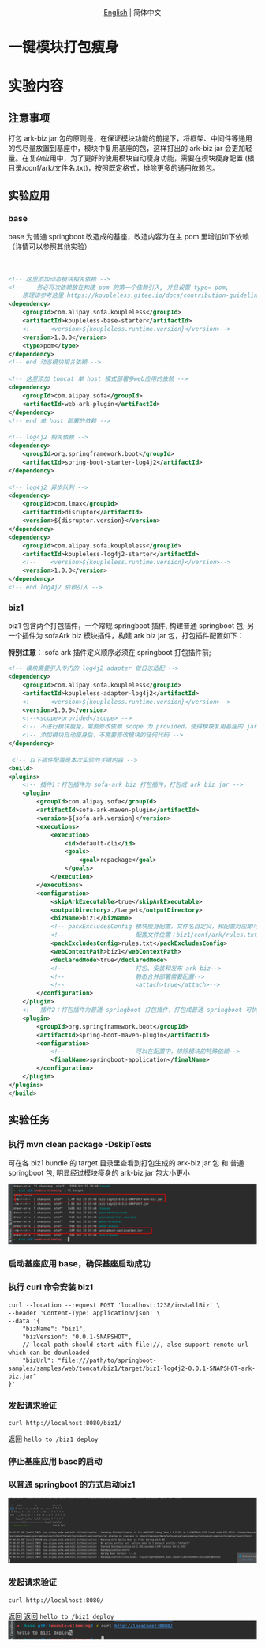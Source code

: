 <div align="center">

[English](./README.md) | 简体中文

</div>

# 一键模块打包瘦身

# 实验内容
## 注意事项
打包 ark-biz jar 包的原则是，在保证模块功能的前提下，将框架、中间件等通用的包尽量放置到基座中，模块中复用基座的包，这样打出的 ark-biz jar 会更加轻量。在复杂应用中，为了更好的使用模块自动瘦身功能，需要在模块瘦身配置 (根目录/conf/ark/文件名.txt)，按照既定格式，排除更多的通用依赖包。
## 实验应用
### base
base 为普通 springboot 改造成的基座，改造内容为在主 pom 里增加如下依赖（详情可以参照其他实验）
```xml


<!-- 这里添加动态模块相关依赖 -->
<!--    务必将次依赖放在构建 pom 的第一个依赖引入, 并且设置 type= pom, 
    原理请参考这里 https://koupleless.gitee.io/docs/contribution-guidelines/runtime/multi-app-padater/ -->
<dependency>
    <groupId>com.alipay.sofa.koupleless</groupId>
    <artifactId>koupleless-base-starter</artifactId>
    <!--    <version>${koupleless.runtime.version}</version>-->
    <version>1.0.0</version>
    <type>pom</type>
</dependency>
<!-- end 动态模块相关依赖 -->

<!-- 这里添加 tomcat 单 host 模式部署多web应用的依赖 -->
<dependency>
    <groupId>com.alipay.sofa</groupId>
    <artifactId>web-ark-plugin</artifactId>
</dependency>
<!-- end 单 host 部署的依赖 -->

<!-- log4j2 相关依赖 -->
<dependency>
    <groupId>org.springframework.boot</groupId>
    <artifactId>spring-boot-starter-log4j2</artifactId>
</dependency>

<!-- log4j2 异步队列 -->
<dependency>
    <groupId>com.lmax</groupId>
    <artifactId>disruptor</artifactId>
    <version>${disruptor.version}</version>
</dependency>
<dependency>
    <groupId>com.alipay.sofa.koupleless</groupId>
    <artifactId>koupleless-log4j2-starter</artifactId>
    <!--    <version>${koupleless.runtime.version}</version>-->
    <version>1.0.0</version>
</dependency>
<!-- end log4j2 依赖引入 -->

```

### biz1
biz1 包含两个打包插件，一个常规 springboot 插件, 构建普通 springboot 包; 另一个插件为 sofaArk biz 模块插件，构建 ark biz jar 包，打包插件配置如下：

**特别注意**： sofa ark 插件定义顺序必须在 springboot 打包插件前;
```xml
<!-- 模块需要引入专门的 log4j2 adapter 做日志适配 -->
<dependency>
    <groupId>com.alipay.sofa.koupleless</groupId>
    <artifactId>koupleless-adapter-log4j2</artifactId>
    <!--    <version>${koupleless.runtime.version}</version>-->
    <version>1.0.0</version>
    <!--<scope>provided</scope> -->
    <!-- 不进行模块瘦身，需要修改依赖 scope 为 provided，使得模块复用基座的 jar 包 -->
    <!-- 添加模块自动瘦身后，不需要修改模块的任何代码 -->
</dependency>

 <!-- 以下插件配置是本次实验的关键内容 -->
<build>
<plugins>
    <!-- 插件1：打包插件为 sofa-ark biz 打包插件，打包成 ark biz jar -->
    <plugin>
        <groupId>com.alipay.sofa</groupId>
        <artifactId>sofa-ark-maven-plugin</artifactId>
        <version>${sofa.ark.version}</version>
        <executions>
            <execution>
                <id>default-cli</id>
                <goals>
                    <goal>repackage</goal>
                </goals>
            </execution>
        </executions>
        <configuration>
            <skipArkExecutable>true</skipArkExecutable>
            <outputDirectory>./target</outputDirectory>
            <bizName>biz1</bizName>
            <!-- packExcludesConfig	模块瘦身配置，文件名自定义，和配置对应即可-->
            <!--					配置文件位置：biz1/conf/ark/rules.txt-->
            <packExcludesConfig>rules.txt</packExcludesConfig>
            <webContextPath>biz1</webContextPath>
            <declaredMode>true</declaredMode>
            <!--					打包、安装和发布 ark biz-->
            <!--					静态合并部署需要配置-->
            <!--					<attach>true</attach>-->
        </configuration>
    </plugin>
    <!-- 插件2：打包插件为普通 springboot 打包插件，打包成普通 springboot 可执行 jar -->
    <plugin>
        <groupId>org.springframework.boot</groupId>
        <artifactId>spring-boot-maven-plugin</artifactId>
        <configuration>
            <!--					可以在配置中，排除模块的特殊依赖-->
            <finalName>springboot-application</finalName>
        </configuration>
    </plugin>
</plugins>
</build>
```

## 实验任务
### 执行 mvn clean package -DskipTests
可在各 biz1 bundle 的 target 目录里查看到打包生成的 ark-biz jar 包 和 普通 springboot 包, 明显经过模块瘦身的 ark-biz jar 包大小更小

![img.png](imgs/biz1-target.png)

### 启动基座应用 base，确保基座启动成功
### 执行 curl 命令安装 biz1 
```shell
curl --location --request POST 'localhost:1238/installBiz' \
--header 'Content-Type: application/json' \
--data '{
    "bizName": "biz1",
    "bizVersion": "0.0.1-SNAPSHOT",
    // local path should start with file://, alse support remote url which can be downloaded
    "bizUrl": "file:///path/to/springboot-samples/samples/web/tomcat/biz1/target/biz1-log4j2-0.0.1-SNAPSHOT-ark-biz.jar"
}'
```

### 发起请求验证
```shell
curl http://localhost:8080/biz1/
```
返回 `hello to /biz1 deploy`

### 停止基座应用 base的启动
### 以普通 springboot 的方式启动biz1
![img.png](imgs/biz1-springboot.png)

### 发起请求验证
```shell
curl http://localhost:8080/
```
返回
返回 `hello to /biz1 deploy`
![img.png](imgs/biz1-springboot-res.png)
